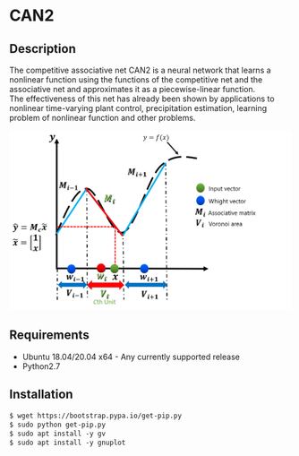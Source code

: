 # CAN2
## Description
The competitive associative net CAN2 is a neural network that learns a nonlinear function using the functions of the competitive net and the associative net and approximates it as a piecewise-linear function.<br>
The effectiveness of this net has already been shown by applications to nonlinear time-varying plant control, precipitation estimation, learning problem of nonlinear function and other problems. <br>

<img src="function_approximation_by_CAN2.png">

## Requirements
* Ubuntu 18.04/20.04 x64 - Any currently supported release
* Python2.7

## Installation
```
$ wget https://bootstrap.pypa.io/get-pip.py
$ sudo python get-pip.py
$ sudo apt install -y gv
$ sudo apt install -y gnuplot
```
